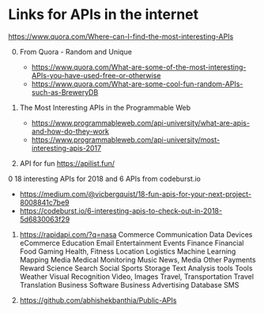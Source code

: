 # Links for APIs in the internet 

https://www.quora.com/Where-can-I-find-the-most-interesting-APIs


0. From Quora - Random and Unique
   - https://www.quora.com/What-are-some-of-the-most-interesting-APIs-you-have-used-free-or-otherwise
   - https://www.quora.com/What-are-some-cool-fun-random-APIs-such-as-BreweryDB
   
0. The Most Interesting APIs in the Programmable Web 
   - https://www.programmableweb.com/api-university/what-are-apis-and-how-do-they-work 
   - https://www.programmableweb.com/api-university/most-interesting-apis-2017
  
   
0. API for fun 
  https://apilist.fun/

0 18 interesting APIs for 2018 and 6 APIs from codeburst.io
 - https://medium.com/@vicbergquist/18-fun-apis-for-your-next-project-8008841c7be9
 - https://codeburst.io/6-interesting-apis-to-check-out-in-2018-5d6830063f29

1. https://rapidapi.com/?q=nasa
  Commerce
  Communication
  Data
  Devices
  eCommerce
  Education
  Email
  Entertainment
  Events
  Finance
  Financial
  Food
  Gaming
  Health, Fitness
  Location
  Logistics
  Machine Learning
  Mapping
  Media
  Medical
  Monitoring
  Music
  News, Media
  Other
  Payments
  Reward
  Science
  Search
  Social
  Sports
  Storage
  Text Analysis
  tools
  Tools
  Weather
  Visual Recognition
  Video, Images
  Travel, Transportation
  Travel
  Translation
  Business Software
  Business
  Advertising
  Database
  SMS
  
2. https://github.com/abhishekbanthia/Public-APIs



